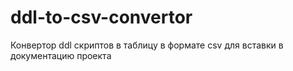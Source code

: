 # ddl-to-csv-convertor
Конвертор ddl скриптов в таблицу в формате csv для вставки в документацию проекта
